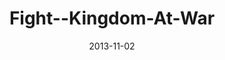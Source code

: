 ---
layout: music 
title: "Fight--Kingdom-At-War"
series: "Kingdom Come"
date: 2013-11-02 
description: ""
audio: "http://www.crossroads.net/players/media/hq/110213Web.mp3"
audio-duration: "41:51"
---